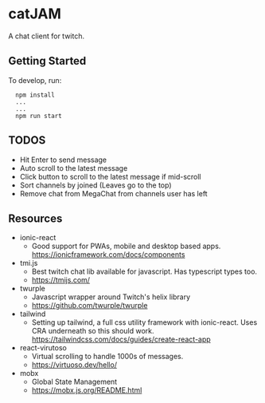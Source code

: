 # catJAM

A chat client for twitch.

## Getting Started
To develop, run:

```
  npm install
  ...
  ...
  npm run start
```

## TODOS

* Hit Enter to send message
* Auto scroll to the latest message
* Click button to scroll to the latest message if mid-scroll
* Sort channels by joined (Leaves go to the top)
* Remove chat from MegaChat from channels user has left
## Resources 

* ionic-react
  * Good support for PWAs, mobile and desktop based apps.
https://ionicframework.com/docs/components
* tmi.js
  * Best twitch chat lib available for javascript. Has typescript types too.
  * https://tmijs.com/
* twurple
  * Javascript wrapper around Twitch's helix library
  * https://github.com/twurple/twurple
* tailwind
  * Setting up tailwind, a full css utility framework with ionic-react. Uses CRA underneath so this should work.  
https://tailwindcss.com/docs/guides/create-react-app
* react-virutoso 
  * Virtual scrolling to handle 1000s of messages.
  * https://virtuoso.dev/hello/
* mobx
  * Global State Management
  * https://mobx.js.org/README.html